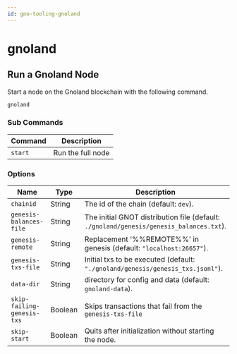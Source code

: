 ```yaml
---
id: gno-tooling-gnoland
---
```


# gnoland

## Run a Gnoland Node

Start a node on the Gnoland blockchain with the following command.

```bash
gnoland
```

### **Sub Commands**
| Command   | Description       |
| --------- | ----------------- |
| `start`   | Run the full node |


### **Options**

| Name                       | Type    | Description                                                                             |
|----------------------------| ------- | --------------------------------------------------------------------------------------- |
| `chainid`                  | String  | The id of the chain (default: `dev`).                                                   |
| `genesis-balances-file`    | String  | The initial GNOT distribution file (default: `./gnoland/genesis/genesis_balances.txt`). |
| `genesis-remote`           | String  | Replacement '%%REMOTE%%' in genesis (default: `"localhost:26657"`).                     |
| `genesis-txs-file`         | String  | Initial txs to be executed (default: `"./gnoland/genesis/genesis_txs.jsonl"`).          |
| `data-dir`                 | String  | directory for config and data (default: `gnoland-data`).                                     |
| `skip-failing-genesis-txs` | Boolean | Skips transactions that fail from the `genesis-txs-file`                                |
| `skip-start`               | Boolean | Quits after initialization without starting the node.                                   |
